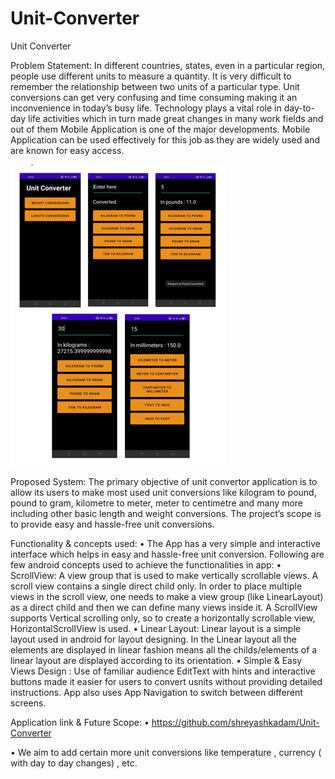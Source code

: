 # Unit-Converter
Unit Converter 

Problem Statement:
In different countries, states, even in a particular region, people use different units to measure a quantity. It is very difficult to remember the relationship between two units of a particular type. Unit conversions can get very confusing and time consuming making it an inconvenience in today’s busy life. Technology plays a vital role in day-to-day life activities which in turn made great changes in many work fields and out of them Mobile Application is one of the major developments. Mobile Application can be used effectively for this job as they are widely used and are known for easy access.

![alt text](https://github.com/shreyashkadam/Unit-Converter/blob/main/Picture1.png?raw=true)

Proposed System:
The primary objective of unit convertor application is to allow its users to make most used unit conversions like kilogram to pound, pound to gram, kilometre to meter, meter to centimetre and many more including other basic length and weight conversions. The project’s scope is to provide easy and hassle-free unit conversions.
 
Functionality & concepts used:
•	The App has a very simple and interactive interface which helps in easy and hassle-free unit conversion. Following are few android concepts used to achieve the functionalities in app:
•	ScrollView: A view group that is used to make vertically scrollable views. A scroll view contains a single direct child only. In order to place multiple views in the scroll view, one needs to make a view group (like LinearLayout) as a direct child and then we can define many views inside it. A ScrollView supports Vertical scrolling only, so to create a horizontally scrollable view, HorizontalScrollView is used.
•	Linear Layout: Linear layout is a simple layout used in android for layout designing. In the Linear layout all the elements are displayed in linear fashion means all the childs/elements of a linear layout are displayed according to its orientation. 
•	Simple & Easy Views Design : Use of familiar audience EditText with hints and interactive buttons made it easier for users to convert usnits without providing detailed instructions. App also uses App Navigation to switch between different screens.

Application link & Future Scope:
•	https://github.com/shreyashkadam/Unit-Converter

•	We aim to add certain more unit conversions like temperature , currency ( with day to day changes) , etc.


